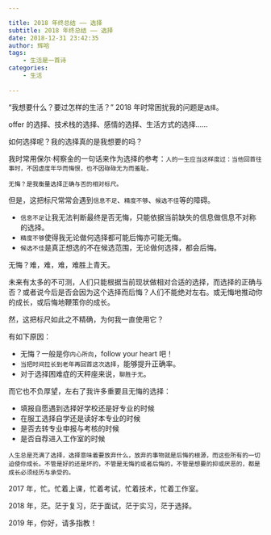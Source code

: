```yaml
---

title: 2018 年终总结 —— 选择
subtitle: 2018 年终总结 —— 选择
date: 2018-12-31 23:42:35
author: 辉哈
tags:
	- 生活是一首诗
categories: 
	- 生活
	
---
```



“我想要什么？要过怎样的生活？” 2018 年时常困扰我的问题是`选择`。

offer 的选择、技术栈的选择、感情的选择、生活方式的选择......

如何选择呢？我的选择真的是我想要的吗？

<!-- more -->

我时常用保尔·柯察金的一句话来作为选择的参考：`人的一生应当这样度过：当他回首往事时，不因虚度年华而悔恨，也不因碌碌无为而羞耻。`

`无悔？是我衡量选择正确与否的相对标尺。`

但是，这把标尺常常会遇到`信息不足`、`精度不够`、`候选不佳`等的障碍。

* `信息不足`让我无法判断最终是否无悔，只能依据当前缺失的信息做信息不对称的选择。
* `精度不够`使得我无论做何选择都可能后悔亦可能无悔。
* `候选不佳`是真正想选的不在候选范围，无论做何选择，都会后悔。

无悔？难，难，难，难胜上青天。

未来有太多的不可测，人们只能根据当前现状做相对合适的选择，而选择的正确与否？或者说今后是否会因为这个选择而后悔？人们不能绝对左右。或无悔地推动你的成长，或后悔地鞭策你的成长。

然，这把标尺如此之不精确，为何我一直使用它？

有如下原因：

* 无悔？一般是你`内心所向`，follow your heart 吧！
* `当把时间拉长到老年再回首这次选择`，能够提升正确率。
* 对于选择困难症的天秤座来说，`聊胜于无`。

而它也不负厚望，左右了我许多重要且无悔的选择：

* 填报自愿遇到选择好学校还是好专业的时候
* 在服工选择自学还是读好本专业的时候
* 是否去转专业申报与考核的时候
* 是否自荐进入工作室的时候

`人生总是充满了选择，选择意味着要放弃什么，放弃的事物就是后悔的根源，而这些所有的一切迫使你成长。不管是好的还是坏的，不管是无悔的或者后悔的，不管是想要的抑或厌恶的，都是成长必须经历与承受的。`

2017 年，忙。忙着上课，忙着考试，忙着技术，忙着工作室。

2018 年，茫。茫于复习，茫于面试，茫于实习，茫于选择。

2019 年，你好，请多指教！